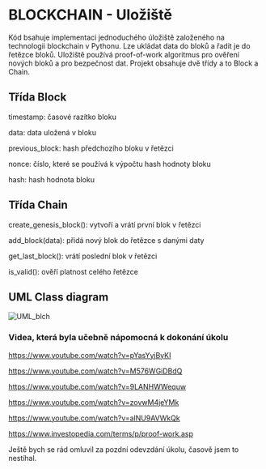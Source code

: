# BLOCKCHAIN - Uložiště
Kód bsahuje implementaci jednoduchého úložiště založeného na technologii blockchain v Pythonu. Lze ukládat data do bloků a řadit je do řetězce bloků. Uložiště používá proof-of-work algoritmus pro ověření nových bloků a pro bezpečnost dat.
Projekt obsahuje dvě třídy a to Block a Chain.

## Třída Block
timestamp: časové razítko bloku

data: data uložená v bloku

previous_block: hash předchozího bloku v řetězci

nonce: číslo, které se používá k výpočtu hash hodnoty bloku

hash: hash hodnota bloku

## Třída Chain
create_genesis_block(): vytvoří a vrátí první blok v řetězci

add_block(data): přidá nový blok do řetězce s danými daty

get_last_block(): vrátí poslední blok v řetězci

is_valid(): ověří platnost celého řetězce

## UML Class diagram
![UML_blch](https://user-images.githubusercontent.com/75456808/236910023-9f7231f2-6bfc-4081-9e5d-a160f9596f48.png)

### Videa, která byla učebně nápomocná k dokonání úkolu
https://www.youtube.com/watch?v=pYasYyjByKI

https://www.youtube.com/watch?v=M576WGiDBdQ

https://www.youtube.com/watch?v=9LANHWWequw

https://www.youtube.com/watch?v=zovwM4jeYMk

https://www.youtube.com/watch?v=alNU9AVWkQk

https://www.investopedia.com/terms/p/proof-work.asp

Ještě bych se rád omluvil za pozdní odevzdání úkolu, časově jsem to nestíhal.
